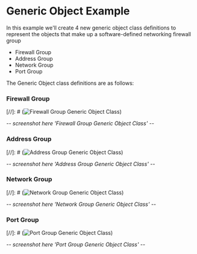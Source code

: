# Generic Object Example

In this example we'll create 4 new generic object class definitions to represent the objects that make up a software-defined networking firewall group

* Firewall Group
* Address Group
* Network Group
* Port Group

The Generic Object class definitions are as follows:

### Firewall Group

[//]: # (![Firewall Group Generic Object Class](images/oss6.png))

_-- screenshot here 'Firewall Group Generic Object Class' --_

### Address Group

[//]: # (![Address Group Generic Object Class](images/oss6.png))

_-- screenshot here 'Address Group Generic Object Class' --_

### Network Group

[//]: # (![Network Group Generic Object Class](images/oss6.png))

_-- screenshot here 'Network Group Generic Object Class' --_

### Port Group

[//]: # (![Port Group Generic Object Class](images/oss6.png))

_-- screenshot here 'Port Group Generic Object Class' --_